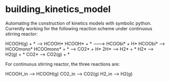 # building_kinetics_model
Automating the construction of kinetics models with symbolic python. 
Currently working for the following reaction scheme under continuous stirring reactor:

HCOOH(g) + * --> HCOOH* 
HCOOH* + * ---> HCOObi* + H*
HCOObi* --> HCOOmono* 
HCOOmono* + * --> CO2* + H*
2H* --> H2* + *
H2* --> H2(g) + *
CO2* --> CO2(g) + *

For continuous stirring reactor, the three reactions are:

HCOOH_in --> HCOOH(g)
CO2_in --> CO2(g)
H2_in --> H2(g)
